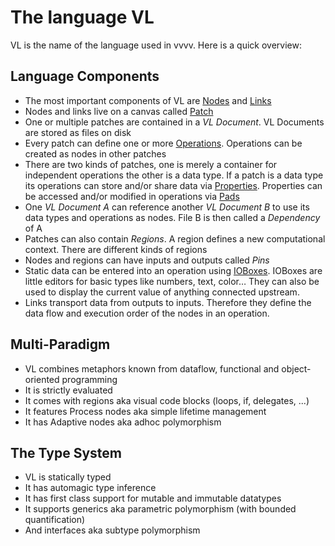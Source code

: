 # The language VL

VL is the name of the language used in vvvv. Here is a quick overview:

## Language Components

* The most important components of VL are [Nodes](nodes.md) and [Links](links.md)
* Nodes and links live on a canvas called [Patch](patches.md)
* One or multiple patches are contained in a *_VL Document_*. VL Documents are stored as files on disk
* Every patch can define one or more [Operations](operations.md). Operations can be created as nodes in other patches
* There are two kinds of patches, one is merely a container for independent operations the other is a data type. If a patch is a data type its operations can store and/or share data via [Properties](properties.md). Properties can be accessed and/or modified in operations via [Pads](properties.md#pads)
* One _VL Document A_ can reference another _VL Document B_ to use its data types and operations as nodes. File B is then called a *_Dependency_* of A
* Patches can also contain *_Regions_*. A region defines a new computational context. There are different kinds of regions
* Nodes and regions can have inputs and outputs called *_Pins_*
* Static data can be entered into an operation using [IOBoxes](ioboxes.md). IOBoxes are little editors for basic types like numbers, text, color… They can also be used to display the current value of anything connected upstream.
* Links transport data from outputs to inputs. Therefore they define the data flow and execution order of the nodes in an operation.

## Multi-Paradigm

- VL combines metaphors known from dataflow, functional and object-oriented programming
- It is strictly evaluated
- It comes with regions aka visual code blocks (loops, if, delegates, ...)
- It features Process nodes aka simple lifetime management
- It has Adaptive nodes aka adhoc polymorphism

## The Type System

- VL is statically typed
- It has automagic type inference
- It has first class support for mutable and immutable datatypes
- It supports generics aka parametric polymorphism (with bounded quantification)
- And interfaces aka subtype polymorphism



